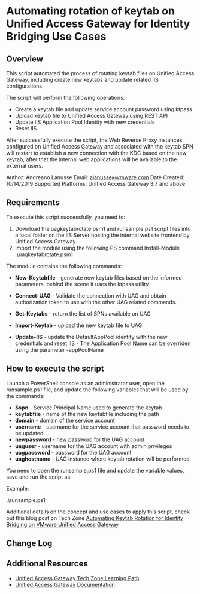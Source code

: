 # Automating rotation of keytab on Unified Access Gateway for Identity Bridging Use Cases

## Overview
<!-- Summary Start -->
This script automated the process of rotating keytab files on Unified Access Gateway, including create new keytabs and update related IIS configurations.

The script will perform the following operations:
- Create a keytab file and update service account password using ktpass
- Upload keytab file to Unified Access Gateway using REST API 
- Update IIS Application Pool Identity with new credentials
- Reset IIS

After successfully execute the script, the Web Reverse Proxy instances configured on Unified Access Gateway and associated with the keytab SPN will restart to establish a new connection with the KDC based on the new keytab, after that the internal web applications will be available to the external users.

Author:              Andreano Lanusse
Email:               alanusse@vmware.com
Date Created:        10/14/2019
Supported Platforms: Unified Access Gateway 3.7 and above 
<!-- Summary End -->

## Requirements
 
To execute this script successfully, you need to:
1. Download the uagkeytabrotate.psm1 and runsample.ps1 script files into a local folder on the IIS Server hosting the internal website frontend by Unified Access Gateway
2. Import the module using the following PS command Install-Module .\uagkeytabrotate.psm1

The module contains the following commands:

- **New-Keytabfile** - generate new keytab files based on the informed parameters, behind the scene it uses the ktpass utility   

- **Connect-UAG** - Validate the connection with UAG and obtain authorization token to use with the other UAG related commands.

- **Get-Keytabs** - return the list of SPNs available on UAG

- **Import-Keytab** - upload the new keytab file to UAG

- **Update-IIS** - update the DefaultAppPool identity with the new credentials and reset IIS - The Application Pool Name can be overriden using the parameter -appPoolName  

## How to execute the script

Launch a PowerShell console as an administrator user, open the runsample.ps1 file, and update the following variables that will be used by the commands:

- **$spn** - Service Principal Name used to generate the keytab
- **keytabfile** - name of the new keytabfile including the path
- **domain** - domain of the service account
- **username** - username for the service account that password needs to be updated
- **newpassword** - new password for the UAG account 
- **uaguser** - username for the UAG account with admin privileges
- **uagpassword** - password for the UAG account 
- **uaghostname** - UAG instance where keytab rotation will be performed

You need to open the runsample.ps1 file and update the variable values, save and run the script as:

Example:

.\runsample.ps1

Additional details on the concept and use cases to apply this script, check out this blog post on Tech Zone [Automating Keytab Rotation for Identity Bridging on VMware Unified Access Gateway](https://techzone.vmware.com/blog/automating-keytab-rotation-identity-bridging-vmware-unified-access-gateway)



## Change Log


## Additional Resources
* [Unified Access Gateway Tech Zone Learning Path](https://techzone.vmware.com/mastering-unified-access-gateway/)
* [Unified Access Gateway Documentation](https://docs.vmware.com/en/Unified-Access-Gateway/)
